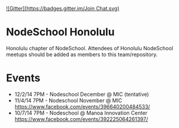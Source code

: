[![Gitter](https://badges.gitter.im/Join Chat.svg)](https://gitter.im/nodeschool/honolulu?utm_source=badge&utm_medium=badge&utm_campaign=pr-badge)

NodeSchool Honolulu
========

Honolulu chapter of NodeSchool. Attendees of Honolulu NodeSchool meetups should be added as members to this team/repository.

Events
=========

* 12/2/14 7PM - Nodeschool December @ MIC (tentative)
* 11/4/14 7PM - Nodeschool November @ MIC https://www.facebook.com/events/396640200484533/
* 10/7/14 7PM - Nodeschool @ Manoa Innovation Center https://www.facebook.com/events/392225064261397/
